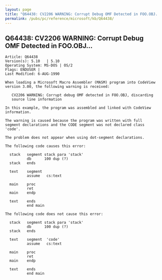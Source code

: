 ```yaml
---
layout: page
title: "Q64438: CV2206 WARNING: Corrupt Debug OMF Detected in FOO.OBJ..."
permalink: /pubs/pc/reference/microsoft/kb/Q64438/
---
```


## Q64438: CV2206 WARNING: Corrupt Debug OMF Detected in FOO.OBJ...

	Article: Q64438
	Version(s): 5.10   | 5.10
	Operating System: MS-DOS | OS/2
	Flags: ENDUSER |
	Last Modified: 6-AUG-1990
	
	When loading a Microsoft Macro Assembler (MASM) program into CodeView
	version 3.00, the following warning is received:
	
	   CV2206 WARNING: Corrupt debug OMF detected in FOO.OBJ, discarding
	   source line information
	
	In this example, the program was assembled and linked with CodeView
	information.
	
	The warning is caused because the program was written with full
	segment declarations and the CODE segment was not declared class
	'code'.
	
	The problem does not appear when using dot-segment declarations.
	
	The following code causes this error:
	
	  stack   segment stack para 'stack'
	          db      100 dup (?)
	  stack   ends
	
	  text    segment
	          assume   cs:text
	
	  main    proc
	          ret
	  main    endp
	
	  text    ends
	          end main
	
	The following code does not cause this error:
	
	  stack   segment stack para 'stack'
	          db      100 dup (?)
	  stack   ends
	
	  text    segment  'code'
	          assume   cs:text
	
	  main    proc
	          ret
	  main    endp
	
	  text    ends
	          end main
